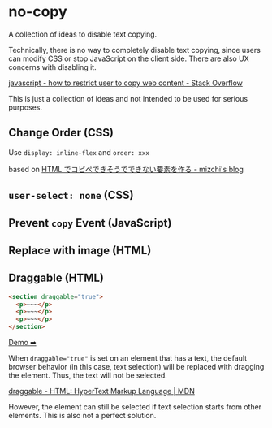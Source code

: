 # no-copy

A collection of ideas to disable text copying.

Technically, there is no way to completely disable text copying, since users can modify CSS or stop JavaScript on the client side. There are also UX concerns with disabling it.

[javascript - how to restrict user to copy web content - Stack Overflow](https://stackoverflow.com/questions/2865744/how-to-restrict-user-to-copy-web-content)

This is just a collection of ideas and not intended to be used for serious purposes.

## Change Order (CSS)

Use `display: inline-flex` and `order: xxx`

based on [HTML でコピペできそうでできない要素を作る - mizchi's blog](https://mizchi.hatenablog.com/entry/2019/03/10/015208)

## `user-select: none` (CSS)

## Prevent `copy` Event (JavaScript)

## Replace with image (HTML)

## Draggable (HTML)

```html
<section draggable="true">
  <p>~~~</p>
  <p>~~~</p>
  <p>~~~</p>
</section>
```

[Demo ➡](./demo/draggable/)

When `draggable="true"` is set on an element that has a text, the default browser behavior (in this case, text selection) will be replaced with dragging the element. Thus, the text will not be selected.

[draggable - HTML: HyperText Markup Language | MDN](https://developer.mozilla.org/en-US/docs/Web/HTML/Global_attributes/draggable)

However, the element can still be selected if text selection starts from other elements. This is also not a perfect solution.
